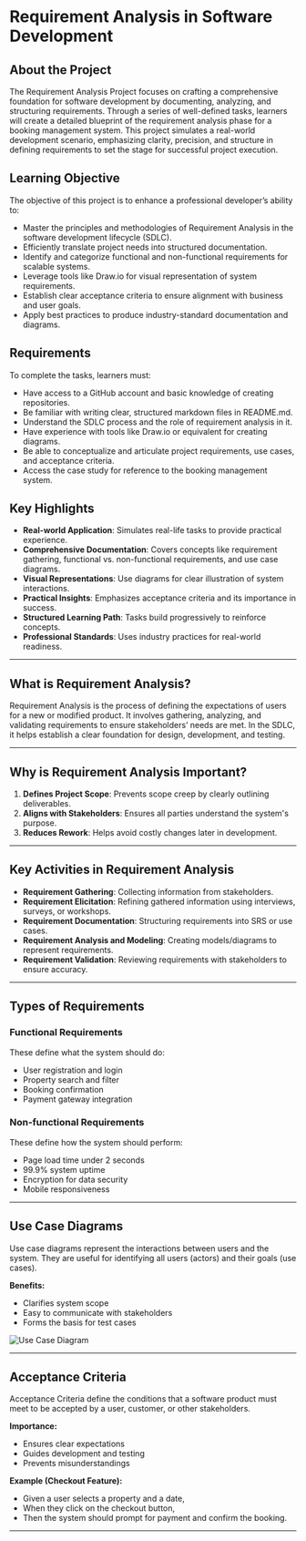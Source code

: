 
# Requirement Analysis in Software Development

## About the Project

The Requirement Analysis Project focuses on crafting a comprehensive foundation for software development by documenting, analyzing, and structuring requirements. Through a series of well-defined tasks, learners will create a detailed blueprint of the requirement analysis phase for a booking management system. This project simulates a real-world development scenario, emphasizing clarity, precision, and structure in defining requirements to set the stage for successful project execution.

## Learning Objective

The objective of this project is to enhance a professional developer’s ability to:

- Master the principles and methodologies of Requirement Analysis in the software development lifecycle (SDLC).
- Efficiently translate project needs into structured documentation.
- Identify and categorize functional and non-functional requirements for scalable systems.
- Leverage tools like Draw.io for visual representation of system requirements.
- Establish clear acceptance criteria to ensure alignment with business and user goals.
- Apply best practices to produce industry-standard documentation and diagrams.

## Requirements

To complete the tasks, learners must:

- Have access to a GitHub account and basic knowledge of creating repositories.
- Be familiar with writing clear, structured markdown files in README.md.
- Understand the SDLC process and the role of requirement analysis in it.
- Have experience with tools like Draw.io or equivalent for creating diagrams.
- Be able to conceptualize and articulate project requirements, use cases, and acceptance criteria.
- Access the case study for reference to the booking management system.

## Key Highlights

- **Real-world Application**: Simulates real-life tasks to provide practical experience.
- **Comprehensive Documentation**: Covers concepts like requirement gathering, functional vs. non-functional requirements, and use case diagrams.
- **Visual Representations**: Use diagrams for clear illustration of system interactions.
- **Practical Insights**: Emphasizes acceptance criteria and its importance in success.
- **Structured Learning Path**: Tasks build progressively to reinforce concepts.
- **Professional Standards**: Uses industry practices for real-world readiness.

---

## What is Requirement Analysis?

Requirement Analysis is the process of defining the expectations of users for a new or modified product. It involves gathering, analyzing, and validating requirements to ensure stakeholders’ needs are met. In the SDLC, it helps establish a clear foundation for design, development, and testing.

---

## Why is Requirement Analysis Important?

1. **Defines Project Scope**: Prevents scope creep by clearly outlining deliverables.
2. **Aligns with Stakeholders**: Ensures all parties understand the system's purpose.
3. **Reduces Rework**: Helps avoid costly changes later in development.

---

## Key Activities in Requirement Analysis

- **Requirement Gathering**: Collecting information from stakeholders.
- **Requirement Elicitation**: Refining gathered information using interviews, surveys, or workshops.
- **Requirement Documentation**: Structuring requirements into SRS or use cases.
- **Requirement Analysis and Modeling**: Creating models/diagrams to represent requirements.
- **Requirement Validation**: Reviewing requirements with stakeholders to ensure accuracy.

---

## Types of Requirements

### Functional Requirements

These define what the system should do:

- User registration and login
- Property search and filter
- Booking confirmation
- Payment gateway integration

### Non-functional Requirements

These define how the system should perform:

- Page load time under 2 seconds
- 99.9% system uptime
- Encryption for data security
- Mobile responsiveness

---

## Use Case Diagrams

Use case diagrams represent the interactions between users and the system. They are useful for identifying all users (actors) and their goals (use cases).

**Benefits:**
- Clarifies system scope
- Easy to communicate with stakeholders
- Forms the basis for test cases

![Use Case Diagram](alx-booking-uc.png)

---

## Acceptance Criteria

Acceptance Criteria define the conditions that a software product must meet to be accepted by a user, customer, or other stakeholders.

**Importance:**
- Ensures clear expectations
- Guides development and testing
- Prevents misunderstandings

**Example (Checkout Feature):**
- Given a user selects a property and a date,
- When they click on the checkout button,
- Then the system should prompt for payment and confirm the booking.

---

